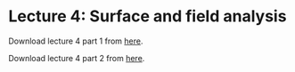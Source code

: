 # Lecture 4: Surface and field analysis

Download lecture 4 part 1 from [here](https://github.com/souravbhadra/GIS5120/blob/main/lectures/lectures-pdf/lecture-4-part-1.pdf).

Download lecture 4 part 2 from [here](https://github.com/souravbhadra/GIS5120/blob/main/lectures/lectures-pdf/lecture-4-part-2.pdf).
